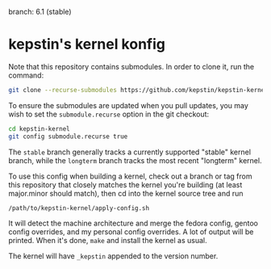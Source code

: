 branch: 6.1 (stable)

# kepstin's kernel konfig

Note that this repository contains submodules. In order to clone it, run the
command:

```sh
git clone --recurse-submodules https://github.com/kepstin/kepstin-kernel.git
```

To ensure the submodules are updated when you pull updates, you may wish to set
the `submodule.recurse` option in the git checkout:

```sh
cd kepstin-kernel
git config submodule.recurse true
```

The `stable` branch generally tracks a currently supported "stable" kernel
branch, while the `longterm` branch tracks the most recent "longterm" kernel.

To use this config when building a kernel, check out a branch or tag from this
repository that closely matches the kernel you're building (at least
major.minor should match), then cd into the kernel source tree and run

```sh
/path/to/kepstin-kernel/apply-config.sh
```

It will detect the machine architecture and merge the fedora config, gentoo
config overrides, and my personal config overrides. A lot of output will be
printed. When it's done, `make` and install the kernel as usual.

The kernel will have `_kepstin` appended to the version number.
